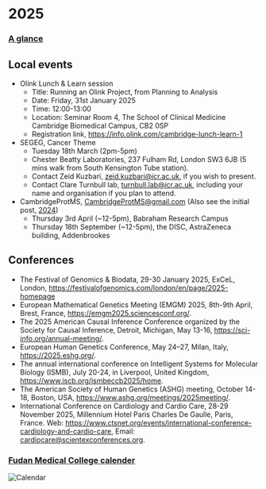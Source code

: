 # 2025

### [A glance](https://www.calendarpedia.co.uk/download/calendar-2025-landscape-year-at-a-glance-in-colour.pdf)

## Local events

- Olink Lunch & Learn session
    - Title: Running an Olink Project, from Planning to Analysis
    - Date: Friday, 31st January 2025
    - Time: 12:00-13:00
    - Location: Seminar Room 4, The School of Clinical Medicine Cambridge Biomedical Campus, CB2 0SP
    - Registration link, <https://info.olink.com/cambridge-lunch-learn-1>
- SEGEG, Cancer Theme
    - Tuesday 18th March (2pm-5pm)
    - Chester Beatty Laboratories, 237 Fulham Rd, London SW3 6JB (5 mins walk from South Kensington Tube station).
    - Contact Zeid Kuzbari, <zeid.kuzbari@icr.ac.uk>, if you wish to present.
    - Contact Clare Turnbull lab, <turnbull.lab@icr.ac.uk>, including your name and organisation if you plan to attend.
- CambridgeProtMS, <CambridgeProtMS@gmail.com> (Also see the initial post, [2024](https://cambridge-ceu.github.io/CEU-matters/2024/#events))
    - Thursday 3rd April (~12-5pm), Babraham Research Campus
    - Thursday 18th September (~12-5pm), the DISC, AstraZeneca building, Addenbrookes

## Conferences

- The Festival of Genomics & Biodata, 29-30 January 2025, ExCeL, London, <https://festivalofgenomics.com/london/en/page/2025-homepage>
- European Mathematical Genetics Meeting (EMGM) 2025, 8th-9th April, Brest, France, <https://emgm2025.sciencesconf.org/>.
- The 2025 American Causal Inference Conference organized by the Society for Causal Inference, Detroit, Michigan, May 13-16, <https://sci-info.org/annual-meeting/>.
- European Human Genetics Conference, May 24–27, Milan, Italy, <https://2025.eshg.org/>.
- The annual international conference on Intelligent Systems for Molecular Biology (ISMB), July 20-24, in Liverpool, United Kingdom, <https://www.iscb.org/ismbeccb2025/home>.
- The American Society of Human Genetics (ASHG) meeting, October 14-18, Boston, USA, <https://www.ashg.org/meetings/2025meeting/>.
- International Conference on Cardiology and Cardio Care, 28-29 November 2025, Millennium Hotel Paris Charles De Gaulle, Paris, France. Web: <https://www.ctsnet.org/events/international-conference-cardiology-and-cardio-care>, Email: <cardiocare@scientexconferences.org>.

### [Fudan Medical College calender](https://mp.weixin.qq.com/s/r-2OoPMpHTDtzRhUdFsy5g)

![Calendar](2025.png)
